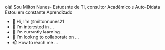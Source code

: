 olá! Sou Milton Nunes-
Estudante de TI, consultor Acadêmico e Auto-Didata
Estou em constante Aprendizado







- 👋 Hi, I’m @miltonnunes21
- 👀 I’m interested in ...
- 🌱 I’m currently learning ...
- 💞️ I’m looking to collaborate on ...
- 📫 How to reach me ...

<!---
miltonnunes21/miltonnunes21 is a ✨ special ✨ repository because its `README.md` (this file) appears on your GitHub profile.
You can click the Preview link to take a look at your changes.
--->
